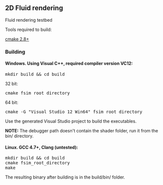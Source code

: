 ## 2D Fluid rendering


Fluid rendering testbed

Tools required to build:

[cmake 2.8+](http://www.cmake.org/cmake/resources/software.html)
### Building
#### Windows. Using Visual C++, required compiler version VC12:

<pre>
mkdir build && cd build  
</pre>

32 bit: 
<pre>
cmake fsim_root_directory
</pre>

64 bit:
<pre>
cmake -G "Visual Studio 12 Win64" fsim_root_directory
</pre>

Use the generated Visual Studio project to build the executables.

**NOTE:** The debugger path doesn't contain the shader folder, run it from the bin/ directory.

#### Linux. GCC 4.7+, Clang (untested):
<pre>
mkdir build && cd build
cmake fsim_root_directory
make
</pre>

The resulting binary after building is in the build/bin/ folder.
